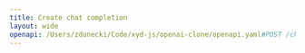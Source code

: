 ```yaml
---
title: Create chat completion
layout: wide
openapi: /Users/zdunecki/Code/xyd-js/openai-clone/openapi.yaml#POST /chat/completions
---
```


